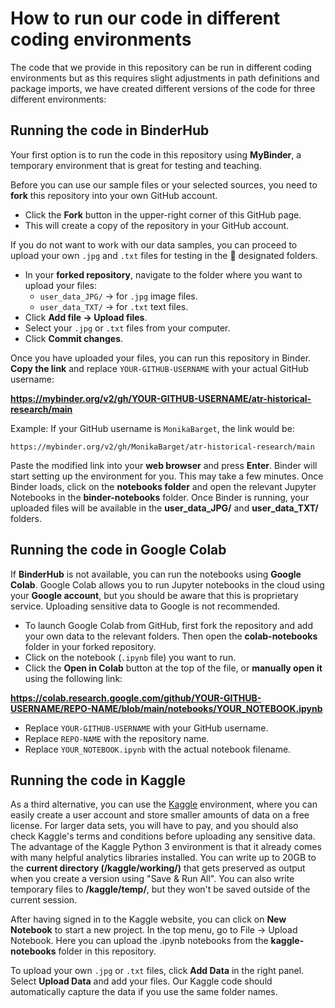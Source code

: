 # How to run our code in different coding environments

The code that we provide in this repository can be run in different coding environments but as this requires slight adjustments in path definitions and package imports, we have created different versions of the code for three different environments:

## Running the code in BinderHub

Your first option is to run the code in this repository using **MyBinder**, a temporary environment that is great for testing and teaching.

Before you can use our sample files or your selected sources, you need to **fork** this repository into your own GitHub account.
- Click the **Fork** button in the upper-right corner of this GitHub page.
- This will create a copy of the repository in your GitHub account.

If you do not want to work with our data samples, you can proceed to upload your own `.jpg` and `.txt` files for testing in the 📂 designated folders.
 
- In your **forked repository**, navigate to the folder where you want to upload your files:
   - `user_data_JPG/` → for `.jpg` image files.
   - `user_data_TXT/` → for `.txt` text files.
- Click **Add file → Upload files**.
- Select your `.jpg` or `.txt` files from your computer.
- Click **Commit changes**.

Once you have uploaded your files, you can run this repository in Binder. **Copy the link** and replace `YOUR-GITHUB-USERNAME` with your actual GitHub username:

**https://mybinder.org/v2/gh/YOUR-GITHUB-USERNAME/atr-historical-research/main**

Example: If your GitHub username is `MonikaBarget`, the link would be:
  ```
  https://mybinder.org/v2/gh/MonikaBarget/atr-historical-research/main
  ```

Paste the modified link into your **web browser** and press **Enter**. Binder will start setting up the environment for you. This may take a few minutes. Once Binder loads, click on the **notebooks folder** and open the relevant Jupyter Notebooks in the **binder-notebooks** folder. Once Binder is running, your uploaded files will be available in the **user_data_JPG/** and **user_data_TXT/** folders.

## Running the code in Google Colab

If **BinderHub** is not available, you can run the notebooks using **Google Colab**. Google Colab allows you to run Jupyter notebooks in the cloud using your **Google account**, but you should be aware that this is proprietary service. Uploading sensitive data to Google is not recommended.

- To launch Google Colab from GitHub, first fork the repository and add your own data to the relevant folders. Then open the **colab-notebooks** folder in your forked repository.
- Click on the notebook (`.ipynb` file) you want to run.
- Click the **Open in Colab** button at the top of the file, or **manually open it** using the following link:

**https://colab.research.google.com/github/YOUR-GITHUB-USERNAME/REPO-NAME/blob/main/notebooks/YOUR_NOTEBOOK.ipynb**

- Replace `YOUR-GITHUB-USERNAME` with your GitHub username.
- Replace `REPO-NAME` with the repository name.
- Replace `YOUR_NOTEBOOK.ipynb` with the actual notebook filename.

## Running the code in Kaggle

As a third alternative, you can use the [Kaggle](https://www.kaggle.com) environment, where you can easily create a user account and store smaller amounts of data on a free license. For larger data sets, you will have to pay, and you should also check Kaggle's terms and conditions before uploading any sensitive data. The advantage of the Kaggle Python 3 environment is that it already comes with many helpful analytics libraries installed. You can write up to 20GB to the **current directory (/kaggle/working/)** that gets preserved as output when you create a version using "Save & Run All". You can also write temporary files to **/kaggle/temp/**, but they won't be saved outside of the current session.

After having signed in to the Kaggle website, you can click on **New Notebook** to start a new project. In the top menu, go to File → Upload Notebook. Here you can upload the .ipynb notebooks from the **kaggle-notebooks** folder in this repository.

To upload your own `.jpg` or `.txt` files, click **Add Data** in the right panel. Select **Upload Data** and add your files. Our Kaggle code should automatically capture the data if you use the same folder names. 

